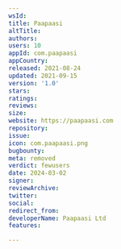 ```yaml
---
wsId: 
title: Paapaasi
altTitle: 
authors: 
users: 10
appId: com.paapaasi
appCountry: 
released: 2021-08-24
updated: 2021-09-15
version: '1.0'
stars: 
ratings: 
reviews: 
size: 
website: https://paapaasi.com
repository: 
issue: 
icon: com.paapaasi.png
bugbounty: 
meta: removed
verdict: fewusers
date: 2024-03-02
signer: 
reviewArchive: 
twitter: 
social: 
redirect_from: 
developerName: Paapaasi Ltd
features: 

---
```


